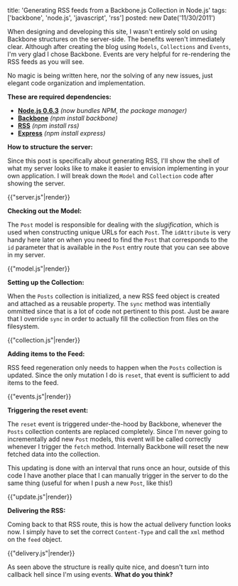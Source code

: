 title: 'Generating RSS feeds from a Backbone.js Collection in Node.js'
tags: ['backbone', 'node.js', 'javascript', 'rss']
posted: new Date('11/30/2011')

When designing and developing this site, I wasn't entirely sold on using
Backbone structures on the server-side. The benefits weren't immediately
clear.  Although after creating the blog using `Models`, `Collections` and 
`Events`, I'm very glad I chose Backbone.  Events are very helpful for
re-rendering the RSS feeds as you will see.

No magic is being written here, nor the solving of any new issues, just
elegant code organization and implementation.

__These are required dependencies:__

* **[Node.js 0.6.3](http://nodejs.org)** _(now bundles NPM, the package manager)_
* **[Backbone](http://backbonejs.org)** _(npm install backbone)_
* **[RSS](https://github.com/dylang/node-rss)** _(npm install rss)_
* **[Express](http://expressjs.com/)** _(npm install express)_

__How to structure the server:__

Since this post is specifically about generating RSS, I'll show the shell
of what my server looks like to make it easier to envision implementing in
your own application.  I will break down the `Model` and `Collection` code after
showing the server.

{{"server.js"|render}}

__Checking out the Model:__

The `Post` model is responsible for dealing with the _slugification_, which is
used when constructing unique URLs for each `Post`.  The `idAttribute` is very
handy here later on when you need to find the `Post` that corresponds to the
`id` parameter that is available in the `Post` entry route that you can see
above in my server.

{{"model.js"|render}}

__Setting up the Collection:__

When the `Posts` collection is initialized, a new RSS feed object is created
and attached as a reusable property.  The `sync` method was intentially ommitted
since that is a lot of code not pertinent to this post.  Just be aware that I
override `sync` in order to actually fill the collection from files on the
filesystem.

{{"collection.js"|render}}

__Adding items to the Feed:__

RSS feed regeneration only needs to happen when the `Posts` collection is
updated.  Since the only mutation I do is `reset`, that event is
sufficient to add items to the feed.

{{"events.js"|render}}

__Triggering the reset event:__

The `reset` event is triggered under-the-hood by Backbone, whenever the
`Posts` collection contents are replaced completely.  Since I'm never going to
incrementally add new `Post` models, this event will be called correctly
whenever I trigger the `fetch` method.  Internally Backbone will reset
the new fetched data into the collection.

This updating is done with an interval that runs once an hour, outside
of this code I have another place that I can manually trigger in the
server to do the same thing (useful for when I push a new `Post`, like this!)

{{"update.js"|render}}

__Delivering the RSS:__

Coming back to that RSS route, this is how the actual delivery function
looks now.  I simply have to set the correct `Content-Type` and call the `xml`
method on the `feed` object.

{{"delivery.js"|render}}

As seen above the structure is really quite nice, and doesn't turn into callback
hell since I'm using events.  __What do you think?__
